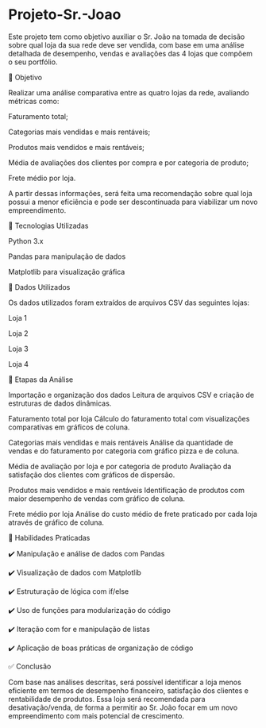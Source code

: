 # Projeto-Sr.-Joao
Este projeto tem como objetivo auxiliar o Sr. João na tomada de decisão sobre qual loja da sua rede deve ser vendida, com base em uma análise detalhada de desempenho, vendas e avaliações das 4 lojas que compõem o seu portfólio.

📌 Objetivo

Realizar uma análise comparativa entre as quatro lojas da rede, avaliando métricas como:

Faturamento total;

Categorias mais vendidas e mais rentáveis;

Produtos mais vendidos e mais rentáveis;

Média de avaliações dos clientes por compra e por categoria de produto;

Frete médio por loja.

A partir dessas informações, será feita uma recomendação sobre qual loja possui a menor eficiência e pode ser descontinuada para viabilizar um novo empreendimento.

🧰 Tecnologias Utilizadas

Python 3.x

Pandas para manipulação de dados

Matplotlib para visualização gráfica

📂 Dados Utilizados

Os dados utilizados foram extraídos de arquivos CSV das seguintes lojas:

Loja 1

Loja 2

Loja 3

Loja 4

🔎 Etapas da Análise

Importação e organização dos dados Leitura de arquivos CSV e criação de estruturas de dados dinâmicas.

Faturamento total por loja Cálculo do faturamento total com visualizações comparativas em gráficos de coluna.

Categorias mais vendidas e mais rentáveis Análise da quantidade de vendas e do faturamento por categoria com gráfico pizza e de coluna.

Média de avaliação por loja e por categoria de produto Avaliação da satisfação dos clientes com gráficos de dispersão.

Produtos mais vendidos e mais rentáveis Identificação de produtos com maior desempenho de vendas com gráfico de coluna.

Frete médio por loja Análise do custo médio de frete praticado por cada loja através de gráfico de coluna.

🧠 Habilidades Praticadas

✔️ Manipulação e análise de dados com Pandas

✔️ Visualização de dados com Matplotlib

✔️ Estruturação de lógica com if/else

✔️ Uso de funções para modularização do código

✔️ Iteração com for e manipulação de listas

✔️ Aplicação de boas práticas de organização de código

✅ Conclusão

Com base nas análises descritas, será possível identificar a loja menos eficiente em termos de desempenho financeiro, satisfação dos clientes e rentabilidade de produtos. Essa loja será recomendada para desativação/venda, de forma a permitir ao Sr. João focar em um novo empreendimento com mais potencial de crescimento.
